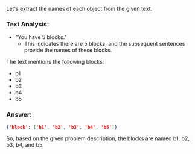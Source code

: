Let's extract the names of each object from the given text.

### Text Analysis:
- "You have 5 blocks."
  - This indicates there are 5 blocks, and the subsequent sentences provide the names of these blocks.

The text mentions the following blocks:
- b1
- b2
- b3
- b4
- b5

### Answer:
```json
{'block': ['b1', 'b2', 'b3', 'b4', 'b5']}
```

So, based on the given problem description, the blocks are named b1, b2, b3, b4, and b5.